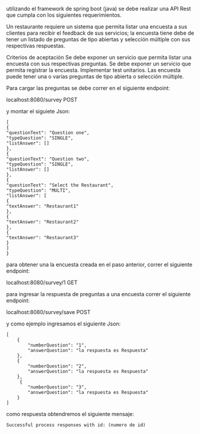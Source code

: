 utilizando el framework de spring boot (java) se debe realizar una API Rest que cumpla con los siguientes requerimientos.

Un restaurante requiere un sistema que permita listar una encuesta a sus clientes para recibir el feedback de sus servicios; la encuesta tiene debe de tener un listado de preguntas de tipo abiertas y selección múltiple con sus respectivas respuestas.

Criterios de aceptación
Se debe exponer un servicio que permita listar una encuesta con sus respectivas preguntas.
Se debe exponer un servicio que permita registrar la encuesta.
Implementar test unitarios.
Las encuesta puede tener una o varias preguntas de tipo abierta o selección múltiple.

Para cargar las preguntas se debe correr en el siguiente endpoint:

localhost:8080/survey     POST

y montar el siguiete Json:
````
[
{
"questionText": "Question one",
"typeQuestion": "SINGLE",
"listAnswer": []
},
{
"questionText": "Question two",
"typeQuestion": "SINGLE",
"listAnswer": []
},
{
"questionText": "Select the Restaurant",
"typeQuestion": "MULTI",
"listAnswer": [
{
"textAnswer": "Restaurant1"
},
{
"textAnswer": "Restaurant2"
},
{
"textAnswer": "Restaurant3"
}
]
}

````

para obtener una la encuesta creada en el paso anterior, correr el siguiente endpoint:

localhost:8080/survey/1     GET

para ingresar la respuesta de preguntas a una encuesta correr el siguiente endpoint:

localhost:8080/survey/save      POST

y como ejemplo ingresamos el siguiente Json:

````
[
    {
        "numberQuestion": "1",
        "answerQuestion": "la respuesta es Respuesta"
    },
    {
        "numberQuestion": "2",
        "answerQuestion": "la respuesta es Respuesta"
    },
     {
        "numberQuestion": "3",
        "answerQuestion": "la respuesta es Respuesta"
    }
]
````

como respuesta obtendremos el siguiente mensaje:
````
Successful process responses with id: (numero de id)
````
